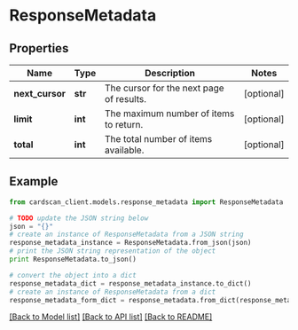 # ResponseMetadata


## Properties
Name | Type | Description | Notes
------------ | ------------- | ------------- | -------------
**next_cursor** | **str** | The cursor for the next page of results. | [optional] 
**limit** | **int** | The maximum number of items to return. | [optional] 
**total** | **int** | The total number of items available. | [optional] 

## Example

```python
from cardscan_client.models.response_metadata import ResponseMetadata

# TODO update the JSON string below
json = "{}"
# create an instance of ResponseMetadata from a JSON string
response_metadata_instance = ResponseMetadata.from_json(json)
# print the JSON string representation of the object
print ResponseMetadata.to_json()

# convert the object into a dict
response_metadata_dict = response_metadata_instance.to_dict()
# create an instance of ResponseMetadata from a dict
response_metadata_form_dict = response_metadata.from_dict(response_metadata_dict)
```
[[Back to Model list]](../README.md#documentation-for-models) [[Back to API list]](../README.md#documentation-for-api-endpoints) [[Back to README]](../README.md)


